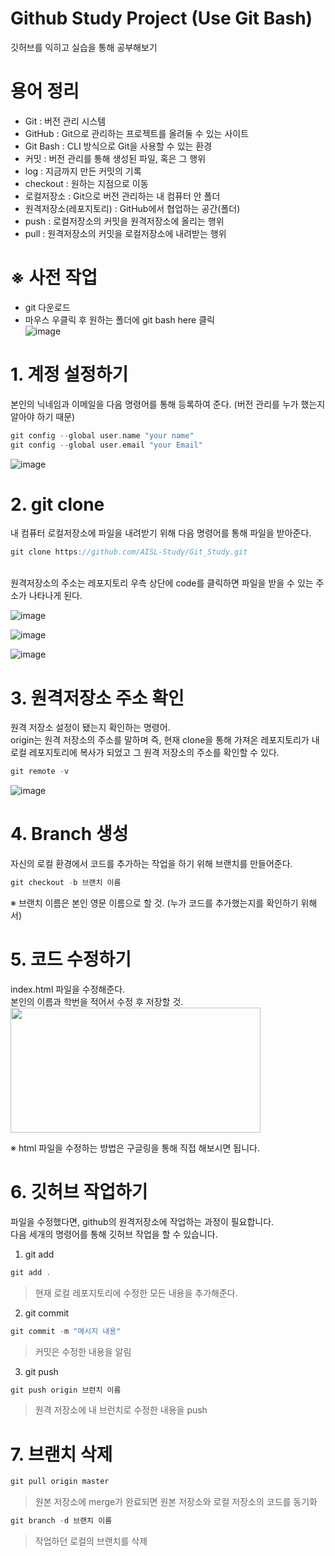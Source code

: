 # Github Study Project (Use Git Bash)
깃허브를 익히고 실습을 통해 공부해보기<br>
# 용어 정리
 * Git : 버전 관리 시스템
 * GitHub : Git으로 관리하는 프로젝트를 올려둘 수 있는 사이트
 * Git Bash : CLI 방식으로 Git을 사용할 수 있는 환경
 * 커밋 : 버전 관리를 통해 생성된 파일, 혹은 그 행위
 * log : 지금까지 만든 커밋의 기록
 * checkout : 원하는 지점으로 이동
 * 로컬저장소 : Git으로 버전 관리하는 내 컴퓨터 안 폴더
 * 원격저장소(레포지토리) : GitHub에서 협업하는 공간(폴더)
 * push : 로컬저장소의 커밋을 원격저장소에 올리는 행위
 * pull : 원격저장소의 커밋을 로컬저장소에 내려받는 행위
# ※ 사전 작업
  * git 다운로드
  * 마우스 우클릭 후 원하는 폴더에 git bash here 클릭<br>
  ![image](https://user-images.githubusercontent.com/88313282/148160155-3c9e93fd-61a7-4b7c-b300-2011e87a84c9.png)
# 1. 계정 설정하기
본인의 닉네임과 이메일을 다음 명령어를 통해 등록하여 준다. (버전 관리를 누가 했는지 알아야 하기 때문)
```swift
git config --global user.name "your name"
git config --global user.email "your Email"

```
![image](https://user-images.githubusercontent.com/88313282/148159261-09a7c172-5d71-419e-bdaf-082da465956d.png)

# 2. git clone
내 컴퓨터 로컬저장소에 파일을 내려받기 위해 다음 명령어를 통해 파일을 받아준다.
```swift
git clone https://github.com/AISL-Study/Git_Study.git

```
<br>
원격저장소의 주소는 레포지토리 우측 상단에 code를 클릭하면 파일을 받을 수 있는 주소가 나타나게 된다.<br>

![image](https://user-images.githubusercontent.com/88313282/148161025-9d286fb3-9616-4aa8-be19-8e89a1ea6532.png)<br>

![image](https://user-images.githubusercontent.com/88313282/148161599-6a82b9ba-ee50-4b41-a246-454659368d8f.png)

![image](https://user-images.githubusercontent.com/88313282/148161817-3424239f-af8f-4052-990d-9cc971ebfbc1.png)

# 3. 원격저장소 주소 확인
원격 저장소 설정이 됐는지 확인하는 명령어.<br>
origin는 원격 저장소의 주소를 말하며
즉, 현재 clone을 통해 가져온 레포지토리가 내 로컬 레포지토리에 복사가 되었고 그 원격 저장소의 주소를 확인할 수 있다. 
```swift
git remote -v

```
![image](https://user-images.githubusercontent.com/88313282/148161979-790f1f04-871c-4b67-a033-7c07c60c056f.png)

# 4. Branch 생성
자신의 로컬 환경에서 코드를 추가하는 작업을 하기 위해 브랜치를 만들어준다.

```swift
git checkout -b 브랜치 이름
```
※ 브랜치 이름은 본인 영문 이름으로 할 것. (누가 코드를 추가했는지를 확인하기 위해서)

# 5. 코드 수정하기
index.html 파일을 수정해준다.<br>
본인의 이름과 학번을 적어서 수정 후 저장할 것.<br>
<img src="https://user-images.githubusercontent.com/88313282/148162543-b294b94d-6f11-42c9-a07a-1d0905254354.png"  width="400" height="200">

※ html 파일을 수정하는 방법은 구글링을 통해 직접 해보시면 됩니다.

# 6. 깃허브 작업하기
파일을 수정했다면, github의 원격저장소에 작업하는 과정이 필요합니다.<br>
다음 세개의 명령어를 통해 깃허브 작업을 할 수 있습니다.
1. git add
```swift
git add .
```
   > 현재 로컬 레포지토리에 수정한 모든 내용을 추가해준다.

2. git commit
```swift
git commit -m "메시지 내용"
```
   > 커밋은 수정한 내용을 알림 

3. git push
```swift
git push origin 브런치 이름
```
   > 원격 저장소에 내 브런치로 수정한 내용을 push

# 7. 브랜치 삭제
```swift
git pull origin master
```
> 원본 저장소에 merge가 완료되면 원본 저장소와 로컬 저장소의 코드를 동기화
```swift
git branch -d 브랜치 이름
```
> 작업하던 로컬의 브랜치를 삭제


